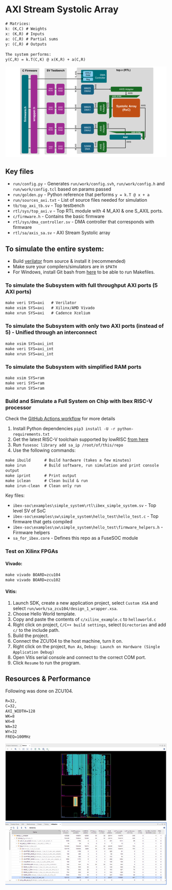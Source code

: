 # AXI Stream Systolic Array

```
# Matrices:
k: (K,C) # Weights
x: (K,R) # Inputs
a: (C,R) # Partial sums
y: (C,R) # Outputs

The system performs:
y(C,R) = k.T(C,K) @ x(K,R) + a(C,R)
```

![Full System](docs/sys.png)

## Key files

* `run/config.py` - Generates `run/work/config.svh`, `run/work/config.h` and `run/work/config.tcl` based on params passed
* `run/golden.py` - Python reference that performs `y = k.T @ x + a`
* `run/sources_axi.txt` - List of source files needed for simulation
* `tb/top_axi_tb.sv` - Top testbench
* `rtl/sys/top_axi.v` - Top RTL module with 4 M_AXI & one S_AXIL ports.
* `c/firmware.h` - Contains the basic firmware
* `rtl/sys/dma_controller.sv` - DMA controller that corresponds with firmware
* `rtl/sa/axis_sa.sv` - AXI Stream Systolic array


## To simulate the entire system:

* Build [verilator](https://github.com/verilator/verilator) from source & install it (recommended)
* Make sure your compilers/simulators are in `$PATH`
* For Windows, install Git bash from [here](https://gitforwindows.org/) to be able to run Makefiles.


### To simulate the Subsystem with full throughput AXI ports (5 AXI ports)

```
make veri SYS=axi   # Verilator
make xsim SYS=axi   # Xilinx/AMD Vivado
make xrun SYS=axi   # Cadence Xcelium
```

### To simulate the Subsystem with only two AXI ports (instead of 5) - Unified through an interconnect

```
make xsim SYS=axi_int
make veri SYS=axi_int
make xrun SYS=axi_int
```

### To simulate the Subsystem with simplified RAM ports

```
make xsim SYS=ram
make veri SYS=ram
make xrun SYS=ram
```



### Build and Simulate a Full System on Chip with Ibex RISC-V processor

Check the [GitHub Actions workflow](https://github.com/abarajithan11/axis-systolic-array/blob/aba-ibex-soc/.github/workflows/verify.yaml) for more details

1. Install Python dependencies `pip3 install -U -r python-requirements.txt`
1. Get the latest RISC-V toolchain supported by lowRISC [from here](https://github.com/lowRISC/lowrisc-toolchains/releases)
1. Run `fusesoc library add sa_ip /root/of/this/repo`
1. Use the following commands:

```
make ibuild      # Build hardware (takes a few minutes)
make irun        # Build software, run simulation and print console output
make iprint      # Print output
make iclean      # Clean build & run
make irun-clean  # Clean only run
```

Key files:

* `ibex-soc\examples\simple_system\rtl\ibex_simple_system.sv` - Top level SV of SoC
* `ibex-soc\examples\sw\simple_system\hello_test\hello_test.c` - Top firmware that gets compiled
* `ibex-soc\examples\sw\simple_system\hello_test\firmware_helpers.h` - Firmware helpers
* `sa_for_ibex.core` - Defines this repo as a FuseSOC module


### Test on Xilinx FPGAs

#### Vivado: 

```
make vivado BOARD=zcu104
make vivado BOARD=zcu102
```

#### Vitis:

1. Launch SDK, create a new application project, select `Custom XSA` and select `run/work/sa_zcu104/design_1_wrapper.xsa`.
1. Choose Hello World template.
1. Copy and paste the contents of `c/xilinx_example.c` to `helloworld.c`
1. Right click on project, `C/C++ build settings`, select `Directories` and add `c/` to the include path.
1. Build the project.
1. Connect the ZCU104 to the host machine, turn it on.
1. Right click on the project, `Run As`, `Debug: Launch on Hardware (Single Application Debug)`
1. Open Vitis serial console and connect to the correct COM port.
1. Click `Resume` to run the program.

## Resources & Performance

Following was done on ZCU104. 
```
R=32,
C=32,
AXI_WIDTH=128
WK=8
WX=8
WA=32
WY=32
FREQ=100MHz
```

![FPGA](docs/fpga.png)
